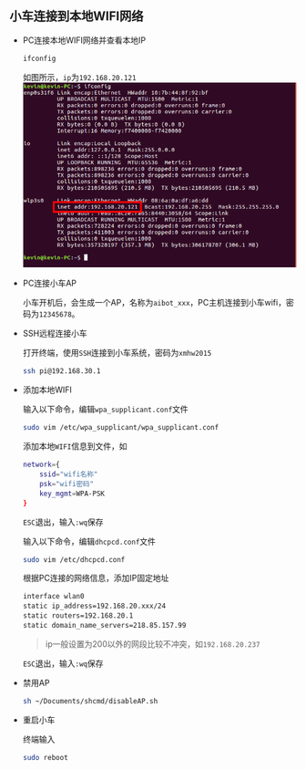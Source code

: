 ## 小车连接到本地WIFI网络

* PC连接本地WIFI网络并查看本地IP

    ```bash
    ifconfig
    ```

    如图所示，`ip`为`192.168.20.121`
    ![ifconfig](../pic/ifconfig.png)

* PC连接小车AP

    小车开机后，会生成一个AP，名称为`aibot_xxx`，PC主机连接到小车wifi，密码为`12345678`。

* SSH远程连接小车

    打开终端，使用`SSH`连接到小车系统，密码为`xmhw2015`
    
    ```bash
    ssh pi@192.168.30.1
    ```

* 添加本地WIFI

    输入以下命令，编辑`wpa_supplicant.conf`文件
    
    ```bash
    sudo vim /etc/wpa_supplicant/wpa_supplicant.conf 
    ```

    添加本地`WIFI`信息到文件，如

    ```bash
    network={
        ssid="wifi名称"
        psk="wifi密码"
        key_mgmt=WPA-PSK
    }
    ```

    `ESC`退出，输入`:wq`保存

    输入以下命令，编辑`dhcpcd.conf`文件

    ```bash
    sudo vim /etc/dhcpcd.conf
    ```

    根据PC连接的网络信息，添加IP固定地址

    ```bash
    interface wlan0
    static ip_address=192.168.20.xxx/24
    static routers=192.168.20.1 
    static domain_name_servers=218.85.157.99
    ```
    >ip一般设置为200以外的网段比较不冲突，如`192.168.20.237`

    `ESC`退出，输入`:wq`保存


* 禁用AP

    ```bash
    sh ~/Documents/shcmd/disableAP.sh
    ```

* 重启小车

    终端输入

    ```bash
    sudo reboot
    ```